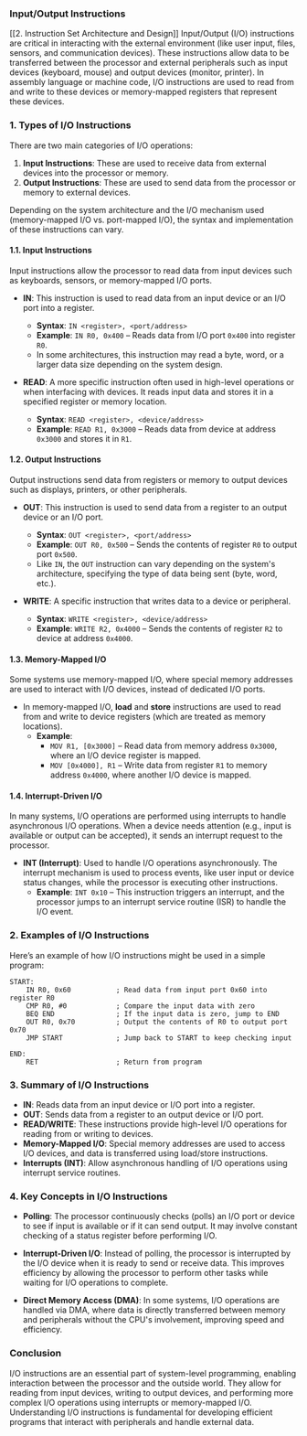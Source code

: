 ### **Input/Output Instructions**
[[2. Instruction Set Architecture and Design]]
Input/Output (I/O) instructions are critical in interacting with the external environment (like user input, files, sensors, and communication devices). These instructions allow data to be transferred between the processor and external peripherals such as input devices (keyboard, mouse) and output devices (monitor, printer). In assembly language or machine code, I/O instructions are used to read from and write to these devices or memory-mapped registers that represent these devices.

### **1. Types of I/O Instructions**

There are two main categories of I/O operations:

1. **Input Instructions**: These are used to receive data from external devices into the processor or memory.
2. **Output Instructions**: These are used to send data from the processor or memory to external devices.

Depending on the system architecture and the I/O mechanism used (memory-mapped I/O vs. port-mapped I/O), the syntax and implementation of these instructions can vary.

#### **1.1. Input Instructions**

Input instructions allow the processor to read data from input devices such as keyboards, sensors, or memory-mapped I/O ports.

- **IN**: This instruction is used to read data from an input device or an I/O port into a register.
    
    - **Syntax**: `IN <register>, <port/address>`
    - **Example**: `IN R0, 0x400` – Reads data from I/O port `0x400` into register `R0`.
    - In some architectures, this instruction may read a byte, word, or a larger data size depending on the system design.
- **READ**: A more specific instruction often used in high-level operations or when interfacing with devices. It reads input data and stores it in a specified register or memory location.
    
    - **Syntax**: `READ <register>, <device/address>`
    - **Example**: `READ R1, 0x3000` – Reads data from device at address `0x3000` and stores it in `R1`.

#### **1.2. Output Instructions**

Output instructions send data from registers or memory to output devices such as displays, printers, or other peripherals.

- **OUT**: This instruction is used to send data from a register to an output device or an I/O port.
    
    - **Syntax**: `OUT <register>, <port/address>`
    - **Example**: `OUT R0, 0x500` – Sends the contents of register `R0` to output port `0x500`.
    - Like `IN`, the `OUT` instruction can vary depending on the system's architecture, specifying the type of data being sent (byte, word, etc.).
- **WRITE**: A specific instruction that writes data to a device or peripheral.
    
    - **Syntax**: `WRITE <register>, <device/address>`
    - **Example**: `WRITE R2, 0x4000` – Sends the contents of register `R2` to device at address `0x4000`.

#### **1.3. Memory-Mapped I/O**

Some systems use memory-mapped I/O, where special memory addresses are used to interact with I/O devices, instead of dedicated I/O ports.

- In memory-mapped I/O, **load** and **store** instructions are used to read from and write to device registers (which are treated as memory locations).
    - **Example**:
        - `MOV R1, [0x3000]` – Read data from memory address `0x3000`, where an I/O device register is mapped.
        - `MOV [0x4000], R1` – Write data from register `R1` to memory address `0x4000`, where another I/O device is mapped.

#### **1.4. Interrupt-Driven I/O**

In many systems, I/O operations are performed using interrupts to handle asynchronous I/O operations. When a device needs attention (e.g., input is available or output can be accepted), it sends an interrupt request to the processor.

- **INT (Interrupt)**: Used to handle I/O operations asynchronously. The interrupt mechanism is used to process events, like user input or device status changes, while the processor is executing other instructions.
    - **Example**: `INT 0x10` – This instruction triggers an interrupt, and the processor jumps to an interrupt service routine (ISR) to handle the I/O event.

### **2. Examples of I/O Instructions**

Here’s an example of how I/O instructions might be used in a simple program:

```assembly
START:
    IN R0, 0x60           ; Read data from input port 0x60 into register R0
    CMP R0, #0            ; Compare the input data with zero
    BEQ END               ; If the input data is zero, jump to END
    OUT R0, 0x70          ; Output the contents of R0 to output port 0x70
    JMP START             ; Jump back to START to keep checking input

END:
    RET                   ; Return from program
```

### **3. Summary of I/O Instructions**

- **IN**: Reads data from an input device or I/O port into a register.
- **OUT**: Sends data from a register to an output device or I/O port.
- **READ/WRITE**: These instructions provide high-level I/O operations for reading from or writing to devices.
- **Memory-Mapped I/O**: Special memory addresses are used to access I/O devices, and data is transferred using load/store instructions.
- **Interrupts (INT)**: Allow asynchronous handling of I/O operations using interrupt service routines.

### **4. Key Concepts in I/O Instructions**

- **Polling**: The processor continuously checks (polls) an I/O port or device to see if input is available or if it can send output. It may involve constant checking of a status register before performing I/O.
    
- **Interrupt-Driven I/O**: Instead of polling, the processor is interrupted by the I/O device when it is ready to send or receive data. This improves efficiency by allowing the processor to perform other tasks while waiting for I/O operations to complete.
    
- **Direct Memory Access (DMA)**: In some systems, I/O operations are handled via DMA, where data is directly transferred between memory and peripherals without the CPU's involvement, improving speed and efficiency.
    

### **Conclusion**

I/O instructions are an essential part of system-level programming, enabling interaction between the processor and the outside world. They allow for reading from input devices, writing to output devices, and performing more complex I/O operations using interrupts or memory-mapped I/O. Understanding I/O instructions is fundamental for developing efficient programs that interact with peripherals and handle external data.